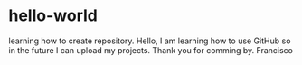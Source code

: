 # hello-world
learning how to create repository.
Hello, I am learning how to use GitHub so in the future I can upload my projects.
Thank you for comming by.
Francisco
